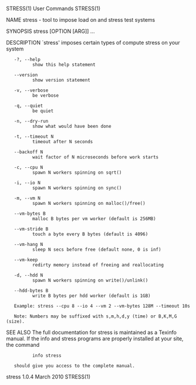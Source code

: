 STRESS(1)                                                                   User Commands                                                                  STRESS(1)

NAME
       stress - tool to impose load on and stress test systems

SYNOPSIS
       stress [OPTION [ARG]] ...

DESCRIPTION
       `stress' imposes certain types of compute stress on your system

       -?, --help
              show this help statement

       --version
              show version statement

       -v, --verbose
              be verbose

       -q, --quiet
              be quiet

       -n, --dry-run
              show what would have been done

       -t, --timeout N
              timeout after N seconds

       --backoff N
              wait factor of N microseconds before work starts

       -c, --cpu N
              spawn N workers spinning on sqrt()

       -i, --io N
              spawn N workers spinning on sync()

       -m, --vm N
              spawn N workers spinning on malloc()/free()

       --vm-bytes B
              malloc B bytes per vm worker (default is 256MB)

       --vm-stride B
              touch a byte every B bytes (default is 4096)

       --vm-hang N
              sleep N secs before free (default none, 0 is inf)

       --vm-keep
              redirty memory instead of freeing and reallocating

       -d, --hdd N
              spawn N workers spinning on write()/unlink()

       --hdd-bytes B
              write B bytes per hdd worker (default is 1GB)

       Example: stress --cpu 8 --io 4 --vm 2 --vm-bytes 128M --timeout 10s

       Note: Numbers may be suffixed with s,m,h,d,y (time) or B,K,M,G (size).

SEE ALSO
       The full documentation for stress is maintained as a Texinfo manual.  If the info and stress programs are properly installed at your site, the command

              info stress

       should give you access to the complete manual.

stress 1.0.4                                                                 March 2010                                                                    STRESS(1)
